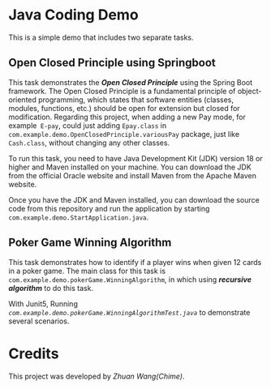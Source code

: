 # Java Coding Demo

This is a simple demo that includes two separate tasks.

## Open Closed Principle using Springboot

This task demonstrates the _**Open Closed Principle**_ using the Spring Boot framework. The Open Closed Principle is a fundamental principle of object-oriented programming, which states that software entities (classes, modules, functions, etc.) should be open for extension but closed for modification.
Regarding this project, when adding a new Pay mode, for example` E-pay`,  could just adding `Epay.class` in `com.example.demo.OpenClosedPrinciple.variousPay` package, just like `Cash.class`, without changing any other classes.

To run this task, you need to have Java Development Kit (JDK) version 18 or higher and Maven installed on your machine. You can download the JDK from the official Oracle website and install Maven from the Apache Maven website.

Once you have the JDK and Maven installed, you can download the source code from this repository and run the application by starting `com.example.demo.StartApplication.java`.

## Poker Game Winning Algorithm

This task demonstrates how to identify if a player wins when given 12 cards in a poker game. 
The main class for this task is `com.example.demo.pokerGame.WinningAlgorithm`, in which using _**recursive algorithm**_ to do this task.

With Junit5, Running _`com.example.demo.pokerGame.WinningAlgorithmTest.java`_ to demonstrate several  scenarios.

# Credits
This project was developed by _Zhuan Wang(Chime)_.
